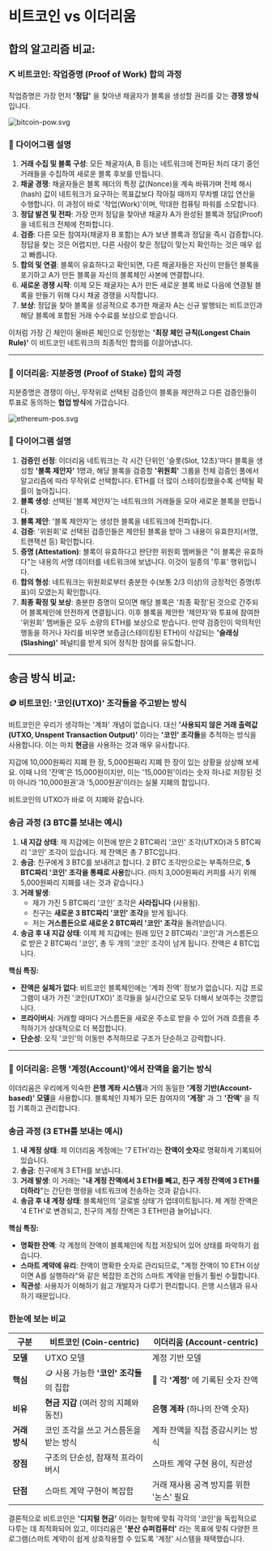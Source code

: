 # 비트코인 vs 이더리움

## 합의 알고리즘 비교:

### ⛏️ 비트코인: 작업증명 (Proof of Work) 합의 과정

작업증명은 가장 먼저 **'정답'** 을 찾아낸 채굴자가 블록을 생성할 권리를 갖는 **경쟁 방식**입니다.

![bitcoin-pow.svg](bitcoin-pow.svg)

### 📜 다이어그램 설명

1. **거래 수집 및 블록 구성**: 모든 채굴자(A, B 등)는 네트워크에 전파된 처리 대기 중인 거래들을 수집하여 새로운 블록 후보를 만듭니다.
2. **채굴 경쟁**: 채굴자들은 블록 헤더의 특정 값(Nonce)을 계속 바꿔가며 전체 해시(hash) 값이 네트워크가 요구하는 목표값보다 작아질 때까지 무차별 대입 연산을 수행합니다. 이 과정이 바로 '작업(Work)'이며, 막대한 컴퓨팅 파워를 소모합니다.
3. **정답 발견 및 전파**: 가장 먼저 정답을 찾아낸 채굴자 A가 완성된 블록과 정답(Proof)을 네트워크 전체에 전파합니다.
4. **검증**: 다른 모든 참여자(채굴자 B 포함)는 A가 보낸 블록과 정답을 즉시 검증합니다. 정답을 찾는 것은 어렵지만, 다른 사람이 찾은 정답이 맞는지 확인하는 것은 매우 쉽고 빠릅니다.
5. **합의 및 연결**: 블록이 유효하다고 확인되면, 다른 채굴자들은 자신이 만들던 블록을 포기하고 A가 만든 블록을 자신의 블록체인 사본에 연결합니다.
6. **새로운 경쟁 시작**: 이제 모든 채굴자는 A가 만든 새로운 블록 바로 다음에 연결될 블록을 만들기 위해 다시 채굴 경쟁을 시작합니다.
7. **보상**: 정답을 찾아 블록을 성공적으로 추가한 채굴자 A는 신규 발행되는 비트코인과 해당 블록에 포함된 거래 수수료를 보상으로 받습니다.

이처럼 가장 긴 체인이 올바른 체인으로 인정받는 **'최장 체인 규칙(Longest Chain Rule)'** 이 비트코인 네트워크의 최종적인 합의를 이끌어냅니다.

---

### 🌱 이더리움: 지분증명 (Proof of Stake) 합의 과정

지분증명은 경쟁이 아닌, 무작위로 선택된 검증인이 블록을 제안하고 다른 검증인들이 투표로 동의하는 **협업 방식**에 가깝습니다.

![ethereum-pos.svg](ethereum-pos.svg)

### 📜 다이어그램 설명

1. **검증인 선정**: 이더리움 네트워크는 각 시간 단위인 '슬롯(Slot, 12초)'마다 블록을 생성할 **'블록 제안자'** 1명과, 해당 블록을 검증할 **'위원회'** 그룹을 전체 검증인 풀에서 알고리즘에 따라 무작위로 선택합니다. ETH를 더 많이 스테이킹했을수록 선택될 확률이 높아집니다.
2. **블록 생성**: 선택된 '블록 제안자'는 네트워크의 거래들을 모아 새로운 블록을 만듭니다.
3. **블록 제안**: '블록 제안자'는 생성한 블록을 네트워크에 전파합니다.
4. **검증**: '위원회'로 선택된 검증인들은 제안된 블록을 받아 그 내용이 유효한지(서명, 트랜잭션 등) 확인합니다.
5. **증명 (Attestation)**: 블록이 유효하다고 판단한 위원회 멤버들은 "이 블록은 유효하다"는 내용의 서명 데이터를 네트워크에 보냅니다. 이것이 일종의 '투표' 행위입니다.
6. **합의 형성**: 네트워크는 위원회로부터 충분한 수(보통 2/3 이상)의 긍정적인 증명(투표)이 모였는지 확인합니다.
7. **최종 확정 및 보상**: 충분한 증명이 모이면 해당 블록은 '최종 확정'된 것으로 간주되어 블록체인에 안전하게 연결됩니다. 이후 블록을 제안한 '제안자'와 투표에 참여한 '위원회' 멤버들은 모두 소량의 ETH를 보상으로 받습니다. 만약 검증인이 악의적인 행동을 하거나 자리를 비우면 보증금(스테이킹된 ETH)이 삭감되는 **'슬래싱(Slashing)'** 페널티를 받게 되어 정직한 참여를 유도합니다.

---

## 송금 방식 비교:

### 🪙 비트코인: '코인(UTXO)' 조각들을 주고받는 방식

비트코인은 우리가 생각하는 '계좌' 개념이 없습니다. 대신 **'사용되지 않은 거래 출력값(UTXO, Unspent Transaction Output)'** 이라는 **'코인' 조각들**을 추적하는 방식을 사용합니다. 이는 마치 **현금**을 사용하는 것과 매우 유사합니다.

지갑에 10,000원짜리 지폐 한 장, 5,000원짜리 지폐 한 장이 있는 상황을 상상해 보세요. 이때 나의 '잔액'은 15,000원이지만, 이는 '15,000원'이라는 숫자 하나로 저장된 것이 아니라 '10,000원권'과 '5,000원권'이라는 실물 지폐의 합입니다.

비트코인의 UTXO가 바로 이 지폐와 같습니다.

### **송금 과정 (3 BTC를 보내는 예시)**

1. **내 지갑 상태**: 제 지갑에는 이전에 받은 2 BTC짜리 '코인' 조각(UTXO)과 5 BTC짜리 '코인' 조각이 있습니다. 제 잔액은 총 7 BTC입니다.
2. **송금**: 친구에게 3 BTC를 보내려고 합니다. 2 BTC 조각만으로는 부족하므로, **5 BTC짜리 '코인' 조각을 통째로 사용**합니다. (마치 3,000원짜리 커피를 사기 위해 5,000원짜리 지폐를 내는 것과 같습니다.)
3. **거래 발생**:
    - 제가 가진 5 BTC짜리 '코인' 조각은 **사라집니다** (사용됨).
    - 친구는 **새로운 3 BTC짜리 '코인' 조각**을 받게 됩니다.
    - 저는 **거스름돈으로 새로운 2 BTC짜리 '코인' 조각**을 돌려받습니다.
4. **송금 후 내 지갑 상태**: 이제 제 지갑에는 원래 있던 2 BTC짜리 '코인'과 거스름돈으로 받은 2 BTC짜리 '코인', 총 두 개의 '코인' 조각이 남게 됩니다. 잔액은 4 BTC입니다.

**핵심 특징:**

- **잔액은 실체가 없다**: 비트코인 블록체인에는 '계좌 잔액' 정보가 없습니다. 지갑 프로그램이 내가 가진 '코인(UTXO)' 조각들을 실시간으로 모두 더해서 보여주는 것뿐입니다.
- **프라이버시**: 거래할 때마다 거스름돈을 새로운 주소로 받을 수 있어 거래 흐름을 추적하기가 상대적으로 더 복잡합니다.
- **단순성**: 오직 '코인'의 이동만 추적하므로 구조가 단순하고 강력합니다.

---

### 🏦 이더리움: 은행 '계정(Account)'에서 잔액을 옮기는 방식

이더리움은 우리에게 익숙한 **은행 계좌 시스템**과 거의 동일한 **'계정 기반(Account-based)' 모델**을 사용합니다. 블록체인 자체가 모든 참여자의 **'계정'** 과 그 **'잔액'** 을 직접 기록하고 관리합니다.

### **송금 과정 (3 ETH를 보내는 예시)**

1. **내 계정 상태**: 제 이더리움 계정에는 '7 ETH'라는 **잔액이 숫자**로 명확하게 기록되어 있습니다.
2. **송금**: 친구에게 3 ETH를 보냅니다.
3. **거래 발생**: 이 거래는 "**내 계정 잔액에서 3 ETH를 빼고, 친구 계정 잔액에 3 ETH를 더하라**"는 간단한 명령을 네트워크에 전송하는 것과 같습니다.
4. **송금 후 내 계정 상태**: 블록체인의 '글로벌 상태'가 업데이트됩니다. 제 계정 잔액은 '4 ETH'로 변경되고, 친구의 계정 잔액은 3 ETH만큼 늘어납니다.

**핵심 특징:**

- **명확한 잔액**: 각 계정의 잔액이 블록체인에 직접 저장되어 있어 상태를 파악하기 쉽습니다.
- **스마트 계약에 유리**: 잔액이 명확한 숫자로 관리되므로, "계정 잔액이 10 ETH 이상이면 A를 실행하라"와 같은 복잡한 조건의 스마트 계약을 만들기 훨씬 수월합니다.
- **직관성**: 사용자가 이해하기 쉽고 개발자가 다루기 편리합니다. 은행 시스템과 유사하기 때문입니다.

### 한눈에 보는 비교

| 구분 | **비트코인 (Coin-centric)** | **이더리움 (Account-centric)** |
| --- | --- | --- |
| **모델** | UTXO 모델 | 계정 기반 모델 |
| **핵심** | 🪙 사용 가능한 **'코인' 조각들**의 집합 | 🔢 각 **'계정'** 에 기록된 숫자 잔액 |
| **비유** | **현금 지갑** (여러 장의 지폐와 동전) | **은행 계좌** (하나의 잔액 숫자) |
| **거래 방식** | 코인 조각을 쓰고 거스름돈을 받는 방식 | 계좌 잔액을 직접 증감시키는 방식 |
| **장점** | 구조의 단순성, 잠재적 프라이버시 | 스마트 계약 구현 용이, 직관성 |
| **단점** | 스마트 계약 구현이 복잡함 | 거래 재사용 공격 방지를 위한 '논스' 필요 |

결론적으로 비트코인은 **'디지털 현금'** 이라는 철학에 맞춰 각각의 '코인'을 독립적으로 다루는 데 최적화되어 있고, 이더리움은 **'분산 슈퍼컴퓨터'** 라는 목표에 맞춰 다양한 프로그램(스마트 계약)이 쉽게 상호작용할 수 있도록 '계정' 시스템을 채택했습니다.